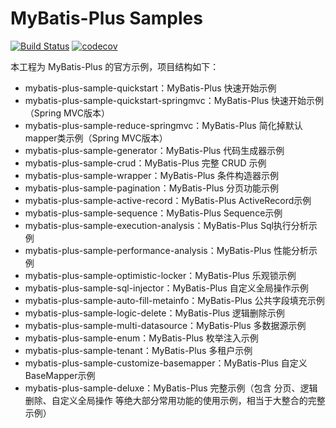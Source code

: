 # MyBatis-Plus Samples

[![Build Status](https://travis-ci.org/baomidou/mybatis-plus-samples.svg?branch=master)](https://travis-ci.org/baomidou/mybatis-plus-samples)
[![codecov](https://codecov.io/gh/baomidou/mybatis-plus-samples/branch/master/graph/badge.svg)](https://codecov.io/gh/baomidou/mybatis-plus-samples)

本工程为 MyBatis-Plus 的官方示例，项目结构如下：

- mybatis-plus-sample-quickstart：MyBatis-Plus 快速开始示例
- mybatis-plus-sample-quickstart-springmvc：MyBatis-Plus 快速开始示例（Spring MVC版本）
- mybatis-plus-sample-reduce-springmvc：MyBatis-Plus 简化掉默认mapper类示例（Spring MVC版本）
- mybatis-plus-sample-generator：MyBatis-Plus 代码生成器示例
- mybatis-plus-sample-crud：MyBatis-Plus 完整 CRUD 示例
- mybatis-plus-sample-wrapper：MyBatis-Plus 条件构造器示例
- mybatis-plus-sample-pagination：MyBatis-Plus 分页功能示例
- mybatis-plus-sample-active-record：MyBatis-Plus ActiveRecord示例
- mybatis-plus-sample-sequence：MyBatis-Plus Sequence示例
- mybatis-plus-sample-execution-analysis：MyBatis-Plus Sql执行分析示例
- mybatis-plus-sample-performance-analysis：MyBatis-Plus 性能分析示例
- mybatis-plus-sample-optimistic-locker：MyBatis-Plus 乐观锁示例
- mybatis-plus-sample-sql-injector：MyBatis-Plus 自定义全局操作示例
- mybatis-plus-sample-auto-fill-metainfo：MyBatis-Plus 公共字段填充示例
- mybatis-plus-sample-logic-delete：MyBatis-Plus 逻辑删除示例
- mybatis-plus-sample-multi-datasource：MyBatis-Plus 多数据源示例
- mybatis-plus-sample-enum：MyBatis-Plus 枚举注入示例
- mybatis-plus-sample-tenant：MyBatis-Plus 多租户示例
- mybatis-plus-sample-customize-basemapper：MyBatis-Plus 自定义BaseMapper示例
- mybatis-plus-sample-deluxe：MyBatis-Plus 完整示例（包含 分页、逻辑删除、自定义全局操作 等绝大部分常用功能的使用示例，相当于大整合的完整示例）
